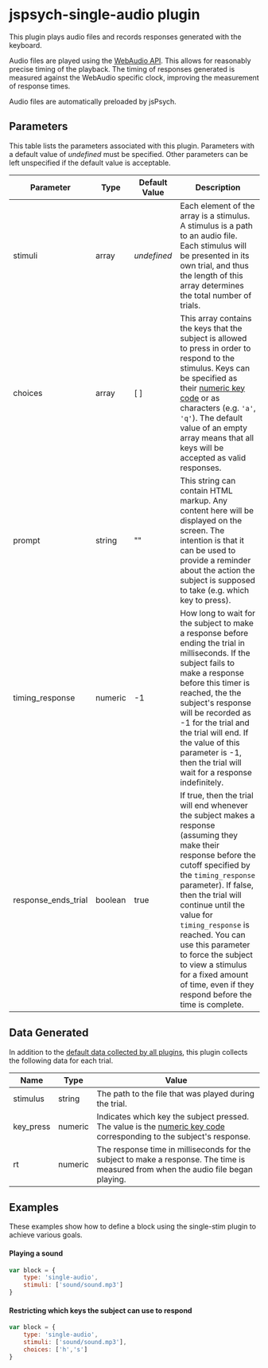 # jspsych-single-audio plugin

This plugin plays audio files and records responses generated with the keyboard.

Audio files are played using the [WebAudio API](https://developer.mozilla.org/en-US/docs/Web/API/Web_Audio_API). This allows for reasonably precise timing of the playback. The timing of responses generated is measured against the WebAudio specific clock, improving the measurement of response times.

Audio files are automatically preloaded by jsPsych.

## Parameters

This table lists the parameters associated with this plugin. Parameters with a default value of *undefined* must be specified. Other parameters can be left unspecified if the default value is acceptable.

Parameter | Type | Default Value | Description
----------|------|---------------|------------
stimuli | array | *undefined* | Each element of the array is a stimulus. A stimulus is a path to an audio file. Each stimulus will be presented in its own trial, and thus the length of this array determines the total number of trials.
choices | array | [ ] | This array contains the keys that the subject is allowed to press in order to respond to the stimulus. Keys can be specified as their [numeric key code](http://www.cambiaresearch.com/articles/15/javascript-char-codes-key-codes) or as characters (e.g. `'a'`, `'q'`). The default value of an empty array means that all keys will be accepted as valid responses.
prompt | string | "" | This string can contain HTML markup. Any content here will be displayed on the screen. The intention is that it can be used to provide a reminder about the action the subject is supposed to take (e.g. which key to press).
timing_response | numeric | -1 | How long to wait for the subject to make a response before ending the trial in milliseconds. If the subject fails to make a response before this timer is reached, the the subject's response will be recorded as -1 for the trial and the trial will end. If the value of this parameter is -1, then the trial will wait for a response indefinitely.
response_ends_trial | boolean | true | If true, then the trial will end whenever the subject makes a response (assuming they make their response before the cutoff specified by the `timing_response` parameter). If false, then the trial will continue until the value for `timing_response` is reached. You can use this parameter to force the subject to view a stimulus for a fixed amount of time, even if they respond before the time is complete.

## Data Generated

In addition to the [default data collected by all plugins](overview#datacollectedbyplugins), this plugin collects the following data for each trial.

Name | Type | Value
-----|------|------
stimulus | string | The path to the file that was played during the trial.
key_press | numeric | Indicates which key the subject pressed. The value is the [numeric key code](http://www.cambiaresearch.com/articles/15/javascript-char-codes-key-codes) corresponding to the subject's response.
rt | numeric | The response time in milliseconds for the subject to make a response. The time is measured from when the audio file began playing.

## Examples

These examples show how to define a block using the single-stim plugin to achieve various goals.

#### Playing a sound

```javascript
var block = {
	type: 'single-audio',
	stimuli: ['sound/sound.mp3']
}
```

#### Restricting which keys the subject can use to respond

```javascript
var block = {
	type: 'single-audio',
	stimuli: ['sound/sound.mp3'],
	choices: ['h','s']
}
```
